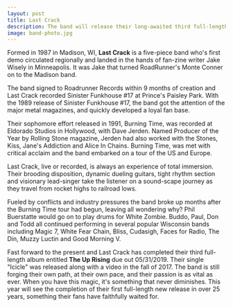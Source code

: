 ```yaml
---
layout: post
title: Last Crack
description: The band will release their long-awaited third full-length LP The Up Rising, in stores May 31. Recorded from 2017-19 at Megatone Studios in Madison, WI, the release will be the band's first studio release since 1991's critically-acclaimed BURNING TIME, the follow up to their breakthrough 1989 Roadrunner debut Sinister Funkhouse &#35;17.
image: band-photo.jpg
---
```

Formed in 1987 in Madison, WI, **Last Crack** is a five-piece band who's first demo circulated regionally and landed in the hands of fan-zine writer Jake Wisely in Minneapolis. It was Jake that turned RoadRunner's Monte Conner on to the Madison band.

The band signed to Roadrunner Records within 9 months of creation and Last Crack recorded Sinister Funkhouse #17 at Prince's Paisley Park. With the 1989 release of Sinister Funkhouse #17, the band got the attention of the major metal magazines, and quickly developed a loyal fan base.

Their sophomore effort released in 1991, Burning Time, was recorded at Eldorado Studios in Hollywood, with Dave Jerden. Named Producer of the Year by Rolling Stone magazine, Jerden had also worked with the Stones, Kiss, Jane's Addiction and Alice In Chains. Burning Time, was met with critical acclaim and the band embarked on a tour of the US and Europe.

Last Crack, live or recorded, is always an experience of total immersion.  Their brooding disposition, dynamic dueling guitars, tight rhythm section and visionary lead-singer take the listener on a sound-scape journey as they travel from rocket highs to railroad lows.

Fueled by conflicts and industry pressures the band broke up months after the Burning Time tour had begun, leaving all wondering why? Phil Buerstatte would go on to play drums for White Zombie. Buddo, Paul, Don and Todd all continued performing in several popular Wisconsin bands including Magic 7, White Fear Chain, Bliss, Cudasigh, Faces for Radio, The Din, Muzzy Luctin and Good Morning V.

Fast forward to the present and Last Crack has completed their third full-length album entitled **The Up Rising** due out 05/31/2019. Their single "Icicle" was released along with a video in the fall of 2017. The band is still forging their own path, at their own pace, and their passion is as vital as ever. When you have this magic, it's something that never diminishes. This year will see the completion of their first full-length new release in over 25 years, something their fans have faithfully waited for.
